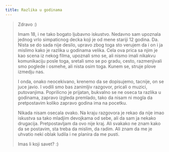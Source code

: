 ```yaml
---
title: Razlika u godinama
---
```


> Zdravo :)
>
> Imam 18, i ne tako bogato ljubavno iskustvo. Nedavno sam upoznala jednog vrlo simpaticnog decka koji je od mene stariji 12 godina. Da. Nista se do sada nije desilo, upravo zbog toga sto verujem da i on i ja mislimo kako je razlika u godinama velika. Cela ova prica sa njim je kao scena iz nekog filma, upoznali smo se, ali nismo imali nikakvu komunikaciju posle toga, sretali smo se po gradu, cesto, razmenjivali smo poglede i osmehe, ali nista osim toga. Kunem se, struje plove izmedju nas.
>
> I onda, onako neocekivano, krenemo da se dopisujemo, tacnije, on se juce javio. I vodili smo bas zanimljiv razgovor, pricali o muzici, putovanjima. Poprilicno je prijatan, bukvalno se ne oseca ta razlika u godinama, zapravo izgleda premlado, tako da nisam ni mogla da pretpostavim koliko zapravo godina ima na pocetku.
>
> Nikada nisam osecala ovako. Na kraju razgovora je rekao da nije imao iskustva sa tako mladjim devojkama od sebe, ali da sam ja nekako drugacija.
Pretpostavljam da ovo nije kraj. Ali svakako ne znam kako da se postavim, sta treba da mislim, da radim. Ali znam da me je uhvatio neki oblak ludila i ne planira da me pusti.
>
> Imas li koji savet? :)

